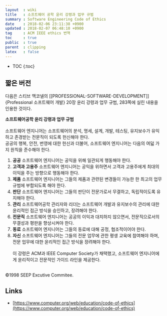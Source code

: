 ```yaml
---
layout  : wiki
title   : 소프트웨어 공학 윤리 강령과 업무 규범
summary : Software Engineering Code of Ethics
date    : 2018-02-06 23:11:38 +0900
updated : 2018-02-07 06:48:10 +0900
tag     : ACM IEEE ethics 번역
toc     : true
public  : true
parent  : clipping
latex   : false
---
```

* TOC
{:toc}

## 짧은 버전

다음은 스티브 맥코넬의 [[PROFESSIONAL-SOFTWARE-DEVELOPMENT]]{Professional 소프트웨어 개발} 20장 윤리 강령과 업무 규범, 283쪽에 실린 내용을 인용한 것이다.

>
**소프트웨어공학 윤리 강령과 업무 규범**
<br /> <br />
소프트웨어 엔지니어는 소프트웨어의 분석, 명세, 설계, 개발, 테스팅, 유지보수가 유익하고 존경받는 전문직이 되도록 헌신해야 한다.  
공공의 행복, 안전, 번영에 대한 헌신과 더불어, 소프트웨어 엔지니어는 다음의 여덟 가지 원칙을 준수해야 한다.
<br />
1. **공공** 소프트웨어 엔지니어는 공익을 위해 일관되게 행동해야 한다.
2. **고객과 고용주** 소프트웨어 엔지니어는 공익을 위하면서 고객과 고용주에게 최대의 이익을 주는 방향으로 행동해야 한다.
3. **제품** 소프트웨어 엔지니어는 그들의 제품과 관련된 변경들이 가능한 한 최고의 업무 규범에 부합되도록 해야 한다.
4. **판단** 소프트웨어 엔지니어는 그들의 판단이 전문가로서 무결하고, 독립적이도록 유지해야 한다.
5. **관리** 소프트웨어공학 관리자와 리더는 소프트웨어 개발과 유지보수의 관리에 대한 윤리적인 접근 방식을 승인하고, 장려해야 한다.
6. **전문직** 소프트웨어 엔지니어는 공공의 이익과 대치하지 않으면서, 전문직으로서의 무결성과 평판을 향상시켜야 한다.
7. **동료** 소프트웨어 엔지니어는 그들의 동료에 대해 공정, 협조적이어야 한다.
8. **자신** 소프트웨어 엔지니어는 그들의 전문 업무에 관한 평생 교육에 참여해야 하며, 전문 업무에 대한 윤리적인 접근 방식을 장려해야 한다.
<br /> <br />
이 강령은 ACM과 IEEE Computer Society가 채택했고, 소프트웨어 엔지니어에게 윤리적이고 전문적인 가이드 라인을 제공한다.
<br />
©1998 SEEP Excutive Commitee.

## Links

* [https://www.computer.org/web/education/code-of-ethics](https://www.computer.org/web/education/code-of-ethics)
